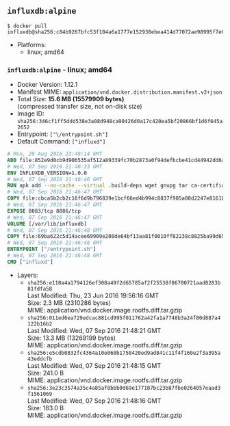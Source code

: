 ## `influxdb:alpine`

```console
$ docker pull influxdb@sha256:c84b9267bfc53f104a6a1777e152938ebea414d77072ae98995f7e0f16393fb6
```

-	Platforms:
	-	linux; amd64

### `influxdb:alpine` - linux; amd64

-	Docker Version: 1.12.1
-	Manifest MIME: `application/vnd.docker.distribution.manifest.v2+json`
-	Total Size: **15.6 MB (15579909 bytes)**  
	(compressed transfer size, not on-disk size)
-	Image ID: `sha256:346cf1ff5ddd538e3a08d948ca90426d0a17c420ea5bf20866bf1d6f645a2652`
-	Entrypoint: `["\/entrypoint.sh"]`
-	Default Command: `["influxd"]`

```dockerfile
# Mon, 29 Aug 2016 23:49:14 GMT
ADD file:852e9d0cb9d906535af512a89339fc70b2873a0f94defbcbe41cd44942dd6ac8 in / 
# Wed, 07 Sep 2016 21:46:33 GMT
ENV INFLUXDB_VERSION=1.0.0
# Wed, 07 Sep 2016 21:46:46 GMT
RUN apk add --no-cache --virtual .build-deps wget gnupg tar ca-certificates &&     update-ca-certificates &&     gpg --keyserver hkp://ha.pool.sks-keyservers.net         --recv-keys 05CE15085FC09D18E99EFB22684A14CF2582E0C5 &&     wget -q https://dl.influxdata.com/influxdb/releases/influxdb-${INFLUXDB_VERSION}-static_linux_amd64.tar.gz.asc &&     wget -q https://dl.influxdata.com/influxdb/releases/influxdb-${INFLUXDB_VERSION}-static_linux_amd64.tar.gz &&     gpg --batch --verify influxdb-${INFLUXDB_VERSION}-static_linux_amd64.tar.gz.asc influxdb-${INFLUXDB_VERSION}-static_linux_amd64.tar.gz &&     mkdir -p /usr/src &&     tar -C /usr/src -xzf influxdb-${INFLUXDB_VERSION}-static_linux_amd64.tar.gz &&     rm -f /usr/src/influxdb-*/influxdb.conf &&     chmod +x /usr/src/influxdb-*/* &&     cp -a /usr/src/influxdb-*/* /usr/bin/ &&     rm -rf *.tar.gz* /usr/src /root/.gnupg &&     apk del .build-deps
# Wed, 07 Sep 2016 21:46:47 GMT
COPY file:cbca5b2cb2c16f6d9b796839e1bcf66ed4b994c8837f985a80d2247e8161bcc7 in /etc/influxdb/influxdb.conf 
# Wed, 07 Sep 2016 21:46:47 GMT
EXPOSE 8083/tcp 8086/tcp
# Wed, 07 Sep 2016 21:46:47 GMT
VOLUME [/var/lib/influxdb]
# Wed, 07 Sep 2016 21:46:48 GMT
COPY file:69ba622c5d14acee69909e208de64bf13aa81f0010ff82238c8825ba99d65290 in /entrypoint.sh 
# Wed, 07 Sep 2016 21:46:48 GMT
ENTRYPOINT ["/entrypoint.sh"]
# Wed, 07 Sep 2016 21:46:48 GMT
CMD ["influxd"]
```

-	Layers:
	-	`sha256:e110a4a1794126ef308a49f2d65785af2f25538f06700721aad8283b81fdfa58`  
		Last Modified: Thu, 23 Jun 2016 19:56:16 GMT  
		Size: 2.3 MB (2310286 bytes)  
		MIME: application/vnd.docker.image.rootfs.diff.tar.gzip
	-	`sha256:011ed6ea729edcac881cd995f011762a42fa1a7748b3a24f80d887a4122b16b2`  
		Last Modified: Wed, 07 Sep 2016 21:48:21 GMT  
		Size: 13.3 MB (13269199 bytes)  
		MIME: application/vnd.docker.image.rootfs.diff.tar.gzip
	-	`sha256:e5cdb0832fc4364a10e060b1750420ed9ad841c11f4f160e2f3a395a43eddcfb`  
		Last Modified: Wed, 07 Sep 2016 21:48:15 GMT  
		Size: 241.0 B  
		MIME: application/vnd.docker.image.rootfs.diff.tar.gzip
	-	`sha256:3e23c3574a35c4a85af8bbb0d69e177187bc23b87fbe0264057eaad3f1561069`  
		Last Modified: Wed, 07 Sep 2016 21:48:16 GMT  
		Size: 183.0 B  
		MIME: application/vnd.docker.image.rootfs.diff.tar.gzip

